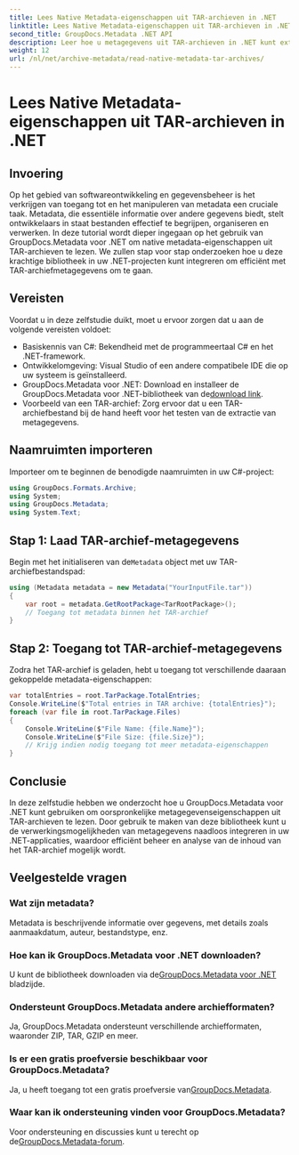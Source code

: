 ```yaml
---
title: Lees Native Metadata-eigenschappen uit TAR-archieven in .NET
linktitle: Lees Native Metadata-eigenschappen uit TAR-archieven in .NET
second_title: GroupDocs.Metadata .NET API
description: Leer hoe u metagegevens uit TAR-archieven in .NET kunt extraheren met behulp van GroupDocs.Metadata. Deze tutorial begeleidt u stap voor stap door het proces.
weight: 12
url: /nl/net/archive-metadata/read-native-metadata-tar-archives/
---
```


# Lees Native Metadata-eigenschappen uit TAR-archieven in .NET

## Invoering
Op het gebied van softwareontwikkeling en gegevensbeheer is het verkrijgen van toegang tot en het manipuleren van metadata een cruciale taak. Metadata, die essentiële informatie over andere gegevens biedt, stelt ontwikkelaars in staat bestanden effectief te begrijpen, organiseren en verwerken. In deze tutorial wordt dieper ingegaan op het gebruik van GroupDocs.Metadata voor .NET om native metadata-eigenschappen uit TAR-archieven te lezen. We zullen stap voor stap onderzoeken hoe u deze krachtige bibliotheek in uw .NET-projecten kunt integreren om efficiënt met TAR-archiefmetagegevens om te gaan.
## Vereisten
Voordat u in deze zelfstudie duikt, moet u ervoor zorgen dat u aan de volgende vereisten voldoet:
- Basiskennis van C#: Bekendheid met de programmeertaal C# en het .NET-framework.
- Ontwikkelomgeving: Visual Studio of een andere compatibele IDE die op uw systeem is geïnstalleerd.
-  GroupDocs.Metadata voor .NET: Download en installeer de GroupDocs.Metadata voor .NET-bibliotheek van de[download link](https://releases.groupdocs.com/metadata/net/).
- Voorbeeld van een TAR-archief: Zorg ervoor dat u een TAR-archiefbestand bij de hand heeft voor het testen van de extractie van metagegevens.

## Naamruimten importeren
Importeer om te beginnen de benodigde naamruimten in uw C#-project:
```csharp
using GroupDocs.Formats.Archive;
using System;
using GroupDocs.Metadata;
using System.Text;
```
## Stap 1: Laad TAR-archief-metagegevens
 Begin met het initialiseren van de`Metadata` object met uw TAR-archiefbestandspad:
```csharp
using (Metadata metadata = new Metadata("YourInputFile.tar"))
{
    var root = metadata.GetRootPackage<TarRootPackage>();
    // Toegang tot metadata binnen het TAR-archief
}
```
## Stap 2: Toegang tot TAR-archief-metagegevens
Zodra het TAR-archief is geladen, hebt u toegang tot verschillende daaraan gekoppelde metadata-eigenschappen:
```csharp
var totalEntries = root.TarPackage.TotalEntries;
Console.WriteLine($"Total entries in TAR archive: {totalEntries}");
foreach (var file in root.TarPackage.Files)
{
    Console.WriteLine($"File Name: {file.Name}");
    Console.WriteLine($"File Size: {file.Size}");
    // Krijg indien nodig toegang tot meer metadata-eigenschappen
}
```

## Conclusie
In deze zelfstudie hebben we onderzocht hoe u GroupDocs.Metadata voor .NET kunt gebruiken om oorspronkelijke metagegevenseigenschappen uit TAR-archieven te lezen. Door gebruik te maken van deze bibliotheek kunt u de verwerkingsmogelijkheden van metagegevens naadloos integreren in uw .NET-applicaties, waardoor efficiënt beheer en analyse van de inhoud van het TAR-archief mogelijk wordt.

## Veelgestelde vragen
### Wat zijn metadata?
Metadata is beschrijvende informatie over gegevens, met details zoals aanmaakdatum, auteur, bestandstype, enz.
### Hoe kan ik GroupDocs.Metadata voor .NET downloaden?
 U kunt de bibliotheek downloaden via de[GroupDocs.Metadata voor .NET](https://releases.groupdocs.com/metadata/net/) bladzijde.
### Ondersteunt GroupDocs.Metadata andere archiefformaten?
Ja, GroupDocs.Metadata ondersteunt verschillende archiefformaten, waaronder ZIP, TAR, GZIP en meer.
### Is er een gratis proefversie beschikbaar voor GroupDocs.Metadata?
 Ja, u heeft toegang tot een gratis proefversie van[GroupDocs.Metadata](https://releases.groupdocs.com/).
### Waar kan ik ondersteuning vinden voor GroupDocs.Metadata?
 Voor ondersteuning en discussies kunt u terecht op de[GroupDocs.Metadata-forum](https://forum.groupdocs.com/c/metadata/14).
